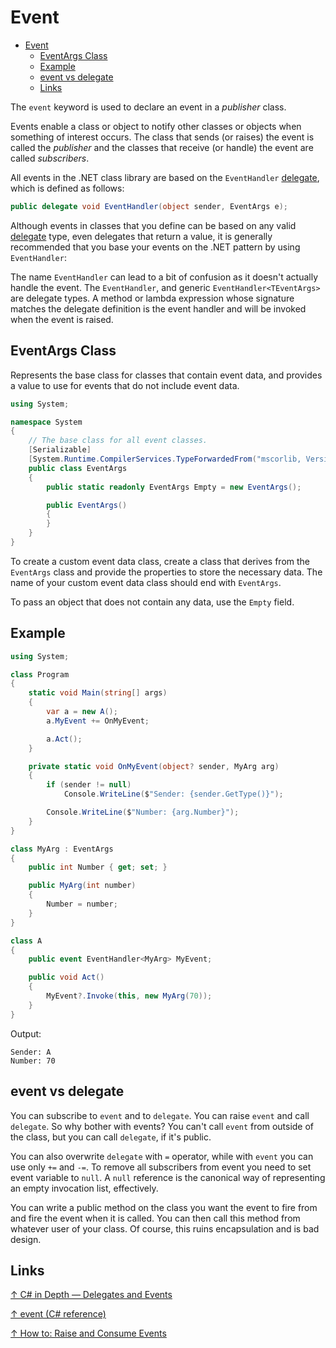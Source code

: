 # Event

- [Event](#event)
  - [EventArgs Class](#eventargs-class)
  - [Example](#example)
  - [event vs delegate](#event-vs-delegate)
  - [Links](#links)

The `event` keyword is used to declare an event in a *publisher* class.

Events enable a class or object to notify other classes or objects when something of interest occurs. The class that sends (or raises) the event is called the _publisher_ and the classes that receive (or handle) the event are called _subscribers_.

All events in the .NET class library are based on the `EventHandler` [delegate](delegate.md), which is defined as follows:

```csharp
public delegate void EventHandler(object sender, EventArgs e);
```

Although events in classes that you define can be based on any valid [delegate](delegate.md) type, even delegates that return a value, it is generally recommended that you base your events on the .NET pattern by using `EventHandler`:

The name `EventHandler` can lead to a bit of confusion as it doesn't actually handle the event. The `EventHandler`, and generic `EventHandler<TEventArgs>` are delegate types. A method or lambda expression whose signature matches the delegate definition is the event handler and will be invoked when the event is raised.

## EventArgs Class

Represents the base class for classes that contain event data, and provides a value to use for events that do not include event data.

```csharp
using System;

namespace System
{
    // The base class for all event classes.
    [Serializable]
    [System.Runtime.CompilerServices.TypeForwardedFrom("mscorlib, Version=4.0.0.0, Culture=neutral, PublicKeyToken=b77a5c561934e089")]
    public class EventArgs
    {
        public static readonly EventArgs Empty = new EventArgs();

        public EventArgs()
        {
        }
    }
}
```

To create a custom event data class, create a class that derives from the `EventArgs` class and provide the properties to store the necessary data. The name of your custom event data class should end with `EventArgs`.

To pass an object that does not contain any data, use the `Empty` field.

## Example

```csharp
using System;

class Program
{
    static void Main(string[] args)
    {
        var a = new A();
        a.MyEvent += OnMyEvent;

        a.Act();
    }

    private static void OnMyEvent(object? sender, MyArg arg)
    {
        if (sender != null)
            Console.WriteLine($"Sender: {sender.GetType()}");

        Console.WriteLine($"Number: {arg.Number}");
    }
}

class MyArg : EventArgs
{
    public int Number { get; set; }

    public MyArg(int number)
    {
        Number = number;
    }
}

class A
{
    public event EventHandler<MyArg> MyEvent;

    public void Act()
    {
        MyEvent?.Invoke(this, new MyArg(70));
    }
}
```

Output:

```output
Sender: A
Number: 70
```

## event vs delegate

You can subscribe to `event` and to `delegate`. You can raise `event` and call `delegate`. So why bother with events? You can't call `event` from outside of the class, but you can call `delegate`, if it's public.

You can also overwrite `delegate` with `=` operator, while with `event` you can use only `+=` and `-=`. To remove all subscribers from event you need to set event variable to `null`. A `null` reference is the canonical way of representing an empty invocation list, effectively.

You can write a public method on the class you want the event to fire from and fire the event when it is called. You can then call this method from whatever user of your class. Of course, this ruins encapsulation and is bad design.

## Links

[↑ C# in Depth — Delegates and Events](https://csharpindepth.com/Articles/Events)

[↑ event (C# reference)](https://docs.microsoft.com/en-us/dotnet/csharp/language-reference/keywords/event)

[↑ How to: Raise and Consume Events](https://docs.microsoft.com/en-us/dotnet/standard/events/how-to-raise-and-consume-events)
